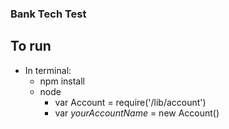 ### Bank Tech Test

## To run 
- In terminal:
    - npm install
    - node
        - var Account = require('/lib/account')
        - var *yourAccountName* = new Account()